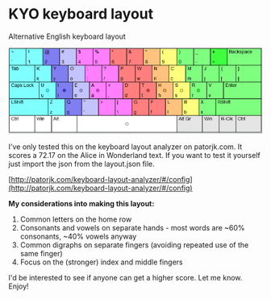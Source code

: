 # KYO keyboard layout
Alternative English keyboard layout

![KYO layout image](./layout.png)

I've only tested this on the keyboard layout analyzer on patorjk.com.
It scores a 72.17 on the Alice in Wonderland text.
If you want to test it yourself just import the json from the layout.json file.

[http://patorjk.com/keyboard-layout-analyzer/#/config](http://patorjk.com/keyboard-layout-analyzer/#/config)

**My considerations into making this layout:**

1. Common letters on the home row
2. Consonants and vowels on separate hands - most words are ~60% consonants, ~40% vowels anyway
3. Common digraphs on separate fingers (avoiding repeated use of the same finger)
4. Focus on the (stronger) index and middle fingers

I'd be interested to see if anyone can get a higher score. Let me know.
Enjoy!